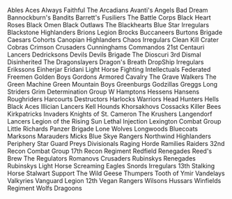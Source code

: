 Ables Aces
Always Faithful
The Arcadians
Avanti's Angels
Bad Dream
Bannockburn's Bandits
Barrett's Fusiliers
The Battle Corps
Black Heart Roses
Black Omen
Black Outlaws
The Blackhearts
Blue Star Irregulars
Blackstone Highlanders
Brions Legion
Brocks Buccaneers
Burtons Brigade
Caesars Cohorts
Canopian Highlanders
Chaos Irregulars
Clean Kill
Crater Cobras
Crimson Crusaders
Cunninghams Commandos
21st Centauri Lancers
Dedricksons Devils
Devils Brigade
The Dioscuri
3rd Dismal Disinherited
The Dragonslayers
Dragon's Breath
DropShip Irregulars
Erikssons Einherjar
Eridani Light Horse
Fighting Intellectuals
Federated Freemen
Golden Boys
Gordons Armored Cavalry
The Grave Walkers
The Green Machine
Green Mountain Boys
Greenburgs Godzillas
Greggs Long Striders
Grim Determination
Group W
Hamptons Hessens
Hansens Roughriders
Harcourts Destructors
Harlocks Warriors
Head Hunters
Hells Black Aces
Illician Lancers
Kell Hounds
Khorsakhovs Cossacks
Killer Bees
Kirkpatricks Invaders
Knights of St. Cameron
The Krushers
Langendorf Lancers
Legion of the Rising Sun
Lethal Injection
Lexington Combat Group
Little Richards Panzer Brigade
Lone Wolves
Longwoods Bluecoats
Marksons Marauders
Micks Blue Skye Rangers
Northwind Highlanders
Periphery Star Guard
Preys Divisionals
Raging Horde
Ramilies Raiders
32nd Recon Combat Group
17th Recon Regiment
Redfield Renegades
Reed's Brew
The Regulators
Romanovs Crusaders
Rubinskys Renegades
Rubinskys Light Horse
Screaming Eagles
Snords Irregulars
13th Stalking Horse
Stalwart Support
The Wild Geese
Thumpers
Tooth of Ymir
Vandelays Valkyries
Vanguard Legion
12th Vegan Rangers
Wilsons Hussars
Winfields Regiment
Wolfs Dragoons
